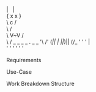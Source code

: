 |   &nbsp;        |<br/>
{   x   x   }<br/>
 \    c    /<br/>
  \       /<br/>
   \ V~V /<br/>
    \   /  _  _ _  _ . _ _ 
    '\ /' (_|| | ||_)|| (/_
    ' ' '        |        
    ' ' '        '
      '          '


Requirements



































Use-Case






















Work Breakdown Structure
